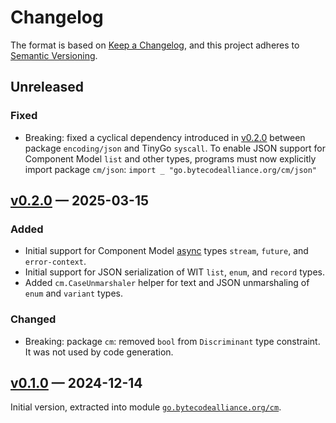 # Changelog

The format is based on [Keep a Changelog](https://keepachangelog.com/en/1.1.0/), and this project adheres to [Semantic Versioning](https://semver.org/spec/v2.0.0.html).

## Unreleased

### Fixed

- Breaking: fixed a cyclical dependency introduced in [v0.2.0] between package `encoding/json` and TinyGo `syscall`. To enable JSON support for Component Model `list` and other types, programs must now explicitly import package `cm/json`:
	`import _ "go.bytecodealliance.org/cm/json"`

## [v0.2.0] — 2025-03-15

### Added

- Initial support for Component Model [async](https://github.com/WebAssembly/component-model/blob/main/design/mvp/Async.md) types `stream`, `future`, and `error-context`.
- Initial support for JSON serialization of WIT `list`, `enum`, and `record` types.
- Added `cm.CaseUnmarshaler` helper for text and JSON unmarshaling of `enum` and `variant` types.

### Changed

- Breaking: package `cm`: removed `bool` from `Discriminant` type constraint. It was not used by code generation.

## [v0.1.0] — 2024-12-14

Initial version, extracted into module [`go.bytecodealliance.org/cm`](https://pkg.go.dev/go.bytecodealliance.org/cm).

[Unreleased]: <https://github.com/bytecodealliance/go-modules/compare/cm/v0.2.0..HEAD>
[v0.2.0]: <https://github.com/bytecodealliance/go-modules/compare/cm/v0.1.0..cm/v0.2.0>
[v0.1.0]: <https://github.com/bytecodealliance/go-modules/tree/cm/v0.1.0>
